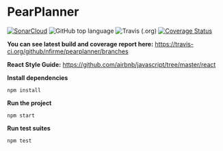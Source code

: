 # PearPlanner

[![SonarCloud](https://sonarcloud.io/images/project_badges/sonarcloud-black.svg)](https://sonarcloud.io/dashboard?id=nfirme_pearplanner) <img alt="GitHub top language" src="https://img.shields.io/github/languages/top/nfirme/pearplanner"> <img alt="Travis (.org)" src="https://img.shields.io/travis/nfirme/pearplanner"> <a href='https://coveralls.io/github/nfirme/pearplanner?branch=master'><img src='https://coveralls.io/repos/github/nfirme/pearplanner/badge.svg?branch=master' alt='Coverage Status' /></a>


**You can see latest build and coverage report here:**
https://travis-ci.org/github/nfirme/pearplanner/branches

**React Style Guide:**
 https://github.com/airbnb/javascript/tree/master/react 
 
**Install dependencies**
```
npm install
```
**Run the project**
```
npm start
```
**Run test suites**
```
npm test
```
